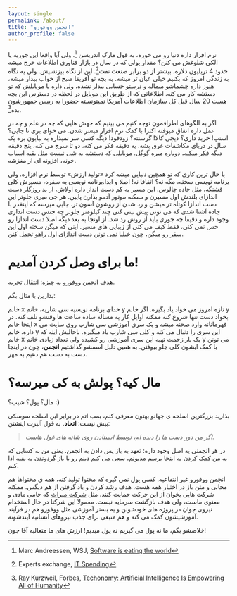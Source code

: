 ```yaml
---
layout: single
permalink: /about/
title: "انجمن ووفورو"
author_profile: false
---
```

نرم افزار داره دنیا رو می خوره، به قول مارک اندریسن [^andreessen]. ولی آیا واقعا این جوریه یا الکی شلوغش می کنن؟ مقدار پولی که در سال در بازار فناوری اطلاعات خرج میشه حدود 4 تریلیون دلاره، بیشتر از دو برابر صنعت نفت[^it-spending]. این از نگاه بیزنسیش. ولی یه نگاه به زندگی امروز که بکنیم خیلی عیان تر میشه. یه بچه تو آفریقا صبح از خواب بیدار میشه، هنوز داره چشماشو میماله و درستو حسابی بیدار نشده، ولی داره با موبایلش که تو دستشه کار می کنه. اطلاعاتی که از طریق این موبایل در لحظه در دسترس این بچه هست 20 سال قبل کل سازمان اطلاعات آمریکا نمیتونسته حضورا به رییس جمهورشون بده[^kid-president].

[^andreessen]: Marc Andreessen, WSJ, [Software is eating the world](https://www.wsj.com/articles/SB10001424053111903480904576512250915629460)
[^it-spending]: Experts exchange, [IT Spending](http://pages.experts-exchange.com/it-spending)
[^kid-president]: Ray Kurzweil, Forbes, [Techonomy: Artificial Intelligence Is Empowering All of Humanity](http://www.forbes.com/sites/techonomy/2012/12/05/kurzweil-at-techonomy-artificial-intelligence-is-empowering-all-of-humanity/)

اگر به الگوهای اطرافمون توجه کنیم می بینیم که جهش هایی که چه در علم و چه در عمل داره اتفاق میوفته اکثرا با کمک نرم افزار میسر شدن. می خوای بری تا جایی؟ اسنپ! خرید داری؟ دیجی کالا! گرسنته؟ زودفود! دیگه کسی سر نمیذاره به بیابون بره یک سال در دریای مکاشفات غرق بشه. یه دقیقه فکر می کنه، دو تا سرچ می کنه، پنج دقیقه دیگه فکر میکنه، دوباره میره گوگل. موبایلی که دستشه یه شی نیست مثل بقیه اسباب خونه، افزونه ای از مغزشه.

با حال ترین کاری که تو همچین دنیایی میشه کرد «تولید ارزش» توسط نرم افزاره. ولی برنامه نویسی سخته، مگه نه؟ اتفاقا نه! اصلا و ابدا.برنامه نویسی یه سفره، مسیرش کلی قشنگه، مثل جاده چالوس. این مسیر یه کم دست انداز داره اولاش، از بد روزگار دست اندازای بلندش اول مسیرن و ممکنه موتور آدمو بذارن پایین. هر چی میری جلوتر این دست اندازا کوتاه تر میشن و رد شدن از روشون آسون تر. جایی میرسه که اینقدر با جاده آشنا شدی که می تونی پیش بینی کنی چند کیلومتر جلوتر چه جنس دست اندازی وجود داره و دقیقا چه جوری باید از روش رد شد. از اونجا به بعد دیگه اصلا دست اندازا رو حس نمی کنی، فقط کیف می کنی از زیبایی های مسیر. اینی که میگن سخته اول این سفر رو میگن، چون خیلیا نمی تونن دست اندازای اول راهو تحمل کنن.

# ما برای وصل کردن آمدیم!

هدف انجمن ووفورو یه چیزه: انتقال تجربه.

بذارین با مثال بگم:

خانم x خدای برنامه نویسیه سی شارپه، خانم y تازه امروز می خواد یاد بگیره. اگر خانم y بخواد دست تنها شروع کنه ممکنه اوایل کار یه مساله ساده ساعت ها وقتشو تلف کنه. در اینجا خانم x قهرمانانه وارد صحنه میشه و یک سری آموزشی سی شارپ روی سایت می ذاره. خانم y این سری را دنبال می کنه و کلی سی شارپ یاد میگیره. باحالیش اینه که خانم x یک بار زحمت تهیه این سری آموزشی رو کشیده ولی تعداد زیادی خانم y می تونن با کمک ایشون کلی جلو بیوفتن. به همین دلیل اسمشو گذاشتیم **انجمن**، چون در اینجا دست به دست هم دهیم به مهر.

# مال کیه؟ پولش به کی میرسه؟

مال؟ پول؟ شیب؟ **:)**

بذارید بزرگترین اسلحه ی جهانو بهتون معرفی کنم، بمب اتم در برابر این اسلحه سوسکی بیش نیست: **اتحاد**. به قول آلبرت اینشتن:

> *اگر من دور دست ها را دیده ام، توسط ایستادن روی شانه های غول هاست*.

در هر انجمنی یه اصل وجود داره: تعهد به باز پس دادن به انجمن. یعنی من به کسایی که به من کمک کردن به اینجا برسم مدیونم، سعی می کنم دینم رو با باز گردوندن به بقیه ادا کنم.

انجمن ووفورو غیر انتفاعیه. کسی پول نمی گیره که محتوا تولید کنه، همه ی محتواها هم مجانی و متن باز در اختیار همه هست. هدف رشد کردن و یاد گرفتن از هم دیگس. ممکنه شرکت هایی بخوان از این حرکت حمایت کنند، مثل [شرکت میراث](http://miras-tech.com) که حامی مادی و معنوی ماست، ولی هدف بازگشت سرمایه نیست. معمولا این شرکتا در حال استخدام نیروی جوان در پروژه های خودشونن و یه بستر آموزشی مثل ووفورو هم در فرآیند آموزشیشون کمک می کنه و هم منبعی برای جذب نیروهای انسانیه آیندشونه.

خلاصشو بگم، ما نه پول می گیریم نه پول میدیم! ارزش های ما متعالیه آقا جون!


